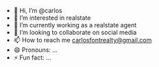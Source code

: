 - 👋 Hi, I’m @carlos 
- 👀 I’m interested in realstate
- 🌱 I’m currently working as a realstate agent 
- 💞️ I’m looking to collaborate on  social media 
- 📫 How to reach me carlosfontrealty@gmail.com
- 😄 Pronouns: ...
- ⚡ Fun fact: ...

<!---
carlis456/carlis456 is a ✨ special ✨ repository because its `README.md` (this file) appears on your GitHub profile.
You can click the Preview link to take a look at your changes.
--->
